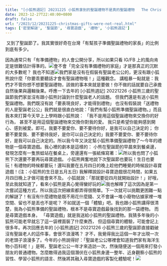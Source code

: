 ```yaml
---
title: "[小狐熊週記] 20231225 小狐熊拿到的聖誕禮物不是真的聖誕禮物   The Christmas gifts were not real Christmas gifts"
date: 2023-12-27T22:40:00+0800
draft: false
url: "/2023/12/20231225-christmas-gifts-were-not-real.html"
tags: ['密室解謎', '聖誕節', '尋寶遊戲', '禮物', '小狐熊週記']
---
```


 又到了聖誕節了。我其實很好奇在台灣「有幫孩子準備聖誕禮物的家長」的比例到底有多少。

因為通常只有「有準備禮物」的人會公開分享，所以如果只看 IG/FB 上的風向肯定是很難估計得準的。![](https://blogger.googleusercontent.com/img/proxy/AVvXsEiXiYXoeJ_T8LE9tdiBRoJ1VPE300cJszfBvJgNx2guIZQi6i3mlh8GZPq5cwBaBDcZ-_3QgFRJjv2GFGio2V2mUaRzGqxXVVymYpyfbJScaCy2OHDhQhca_eb_bbPOfOTiV2rXmUw0YMeBPzsDpfQ2UK0W-lIyj3Fvr8l-HZOiQL1jQWjf0h-BOcFZiA_IwRnOdof81thcTl9NienN=w414-h407)會不會「完全沒有準備禮物的家庭」才是那真正的沉默的大多數呢？ 我也不知道![](https://fonts.gstatic.com/s/e/notoemoji/15.0/1f606/32.png)我們家是沒有在假裝有聖誕老公公的，更沒有跟小狐熊說什麼「你要乖要聽話才會有聖誕禮物哦！」這種觀念。
講粗暴一點就是：我們才不管你想不想要聖誕禮物，該做的事本來就是要做！你不做的話就要自己承擔自然後果與邏輯後果。呼應一下去年的 [小狐熊週記] 20221226 小狐熊三歲的聖誕節我們家並沒有跟小狐熊討論到什麼聖誕老人的話題。
但我們還是有送小狐熊聖誕禮物。我們既沒有說「要表現良好，才能得到禮物」
也沒有假裝說「送禮物的人是聖誕老公公」我們就是很直白地說：「我們有幫小狐熊準備聖誕禮物。」而且我本來打算今天早上上學時跟小狐熊說：
「我不是用這個聖誕禮物來交換你的好行為，
甚至不是用這個聖誕禮物來交換你對我的愛。
我只是希望你能夠感到開心、感到被愛。即可。我要不要愛你、要不要待你好，是我可以自己決定的；
你要不要愛我、要不要待我好，是你可以自己決定的」我要不要愛你、要不要待你好，是我可以自己決定的。所以我今年又決定幫小狐熊準備聖誕禮物了～今年的禮物是一個尋寶遊戲。我心裡的劇本是這樣的：
小熊在聖誕節的早晨來到餐桌邊，發現怎麼有一隻旅蛙站在餐桌上，旁邊還有一張紙條寫著：![](https://fonts.gstatic.com/s/e/notoemoji/15.0/1f606/32.png)所以我也問了小狐熊下次還要不要再玩尋寶遊戲。
小狐熊興奮地說下次聖誕節也要玩！生日也要玩！有禮物的時候都要玩！還叫我要在五月四日的晚上趁他們睡覺的時候設計尋寶遊戲！(注：小狐熊的生日是五月五日)
我解釋說設計尋寶遊戲很花時間，如果五月四日晚上才做可能會來不及。
小狐就說：「那就要從四月就開始設計！」好哦，至此我就知道了，看來小狐熊是真心覺得蠻好玩的![](https://fonts.gstatic.com/s/e/notoemoji/15.0/1f606/32.png)我也解釋了這次因為是第一次嘗試這種方式，所以我這次把線索都弄得很簡單。下一次就可以挑戰更困難一點的解謎了！有沒有什麼禮物是既不用花什麼錢、又不會讓一堆小廢物佔據家裡一堆空間、留也不是丟也不是呢？
不如就送一個「體驗」吧。我也跟小狐熊講得很清楚，我為小狐熊準備的聖誕禮物，根本不是尋寶遊戲最後找到的那一袋禮物。
而是尋寶遊戲本身。
「尋寶遊戲」就是我送給小狐熊的聖誕禮物。我猜多年後的小狐熊可能老早就忘了這一袋裡面裝了什麼東西，
但這個尋寶的體驗，可能會記上很多年。再次回應去年的 [小狐熊週記] 20221226 小狐熊三歲的聖誕節直接戳破沒有聖誕老人的這件事，會很不浪漫嗎？
才不，我覺得我比這個一年才出現一次的老頭子浪漫多了。今年的小熊說得好：「聖誕老公公哪裡會知道我們家有海洋生物小百科呢！」是啊，聖誕老公公一年才來造訪一次，然後隨便送一個用來打發小朋友的普通禮物。怎麼敵得過我這個潛伏在小狐熊身邊一整年、近身觀察小狐熊的習性、學習小狐熊的語言、然後將其融入尋寶遊戲的客製化體驗呢！![](https://blogger.googleusercontent.com/img/a/AVvXsEg_jec9GlQEto8hQiUp7B_Xhtg5x1nv1tt-ro1E5s7yO3JpTR1Y9nNAWfjaUxWNnlHRpaCt9fr0ZwTX53ZTRBZb7UUvUf6DFKGC1Xdu_DM_bCNikxe7Lwt6MCnfMoYFcD-3iuhJF7pxc9DKEPZZ1hZPYFbii4DdpR3XxMBTq3pWn8IrOaDMGcZ5cUp9q1s)


